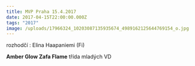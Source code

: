 ```yaml
---
title: MVP Praha 15.4.2017
date: 2017-04-15T22:00:00.000Z
tags: "2017"
image: /uploads/17966324_10203087135935674_4989162125644769154_o.jpg
---
```

rozhodčí : Elina Haapaniemi (Fi)

**Amber Glow Zafa Flame**  třída mladých VD